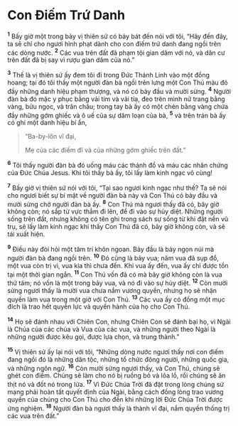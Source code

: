 # Con Ðiếm Trứ Danh
<sup><b>1</b></sup> Bấy giờ một trong bảy vị thiên sứ có bảy bát đến nói với tôi, “Hãy đến đây, ta sẽ chỉ cho ngươi hình phạt dành cho con điếm trứ danh đang ngồi trên các dòng nước. <sup><b>2</b></sup> Các vua trên đất đã phạm tội gian dâm với nó, và dân cư trên đất đã bị say vì rượu gian dâm của nó.”

<sup><b>3</b></sup> Thế là vị thiên sứ ấy đem tôi đi trong Ðức Thánh Linh vào một đồng hoang; tại đó tôi thấy một người đàn bà ngồi trên lưng một Con Thú màu đỏ đầy những danh hiệu phạm thượng, và nó có bảy đầu và mười sừng. <sup><b>4</b></sup> Người đàn bà đó mặc y phục bằng vải tím và vải tía, đeo trên mình nữ trang bằng vàng, bửu ngọc, và trân châu; trong tay bà ấy có một chén bằng vàng chứa đầy những gớm ghiếc và ô uế của sự dâm loạn của bà, <sup><b>5</b></sup> và trên trán bà ấy có ghi một danh hiệu bí ẩn,

> “Ba-by-lôn vĩ đại,
> 
> Mẹ của các điếm đĩ và của những gớm ghiếc trên đất.”

<sup><b>6</b></sup> Tôi thấy người đàn bà đó uống máu các thánh đồ và máu các nhân chứng của Ðức Chúa Jesus. Khi tôi thấy bà ấy, tôi lấy làm kinh ngạc vô cùng!

<sup><b>7</b></sup> Bấy giờ vị thiên sứ nói với tôi, “Tại sao ngươi kinh ngạc như thế? Ta sẽ nói cho ngươi biết sự bí mật về người đàn bà này và Con Thú có bảy đầu và mười sừng chở người đàn bà ấy. <sup><b>8</b></sup> Con Thú mà ngươi thấy đã có, bây giờ không còn; nó sắp từ vực thẳm đi lên, để đi vào sự hủy diệt. Những người sống trên đất, nhưng không có tên ghi trong sách sự sống từ khi đặt nền vũ trụ, sẽ lấy làm kinh ngạc khi thấy Con Thú đã có, bây giờ không còn, và sẽ tái xuất hiện.

<sup><b>9</b></sup> Ðiều này đòi hỏi một tâm trí khôn ngoan. Bảy đầu là bảy ngọn núi mà người đàn bà đang ngồi trên. <sup><b>10</b></sup> Ðó cũng là bảy vua; năm vua đã sụp đổ, một vua còn trị vì, vua kia thì chưa đến. Khi vua ấy đến, vua ấy chỉ được tồn tại một thời gian ngắn. <sup><b>11</b></sup> Con Thú vốn đã có mà bây giờ không còn là vua thứ tám; nó vốn là một trong bảy vua, và nó đi vào sự hủy diệt. <sup><b>12</b></sup> Còn mười sừng ngươi thấy là mười vua chưa nắm vương quyền, nhưng họ sẽ nhận quyền làm vua trong một giờ với Con Thú. <sup><b>13</b></sup> Các vua ấy có đồng một mục đích là trao hết quyền lực và quyền hành của họ cho Con Thú.

<sup><b>14</b></sup> Họ sẽ đánh nhau với Chiên Con, nhưng Chiên Con sẽ đánh bại họ, vì Ngài là Chúa của các chúa và Vua của các vua, và những người theo Ngài là những người được kêu gọi, được lựa chọn, và trung thành.”

<sup><b>15</b></sup> Vị thiên sứ ấy lại nói với tôi, “Những dòng nước ngươi thấy nơi con điếm đang ngồi đó là những dân tộc, những tổ chức đông người, những quốc gia, và những ngôn ngữ. <sup><b>16</b></sup> Còn mười sừng ngươi thấy, và Con Thú, chúng sẽ ghét con điếm. Chúng sẽ làm cho nó bị ruồng bỏ và lõa lồ, rồi chúng sẽ ăn thịt nó và đốt nó trong lửa. <sup><b>17</b></sup> Vì Ðức Chúa Trời đã đặt trong lòng chúng sứ mạng phải hoàn tất quyết định của Ngài, bằng cách đồng lòng trao vương quyền của chúng cho Con Thú cho đến khi những lời Ðức Chúa Trời được ứng nghiệm. <sup><b>18</b></sup> Người đàn bà ngươi thấy là thành vĩ đại, nắm quyền thống trị các vua trên đất.”